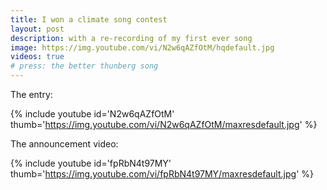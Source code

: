 ```yaml
---
title: I won a climate song contest
layout: post
description: with a re-recording of my first ever song
image: https://img.youtube.com/vi/N2w6qAZfOtM/hqdefault.jpg 
videos: true
# press: the better thunberg song
---
```


The entry:

{% include youtube id='N2w6qAZfOtM' thumb='https://img.youtube.com/vi/N2w6qAZfOtM/maxresdefault.jpg' %}

The announcement video:

{% include youtube id='fpRbN4t97MY' thumb='https://img.youtube.com/vi/fpRbN4t97MY/maxresdefault.jpg' %}
